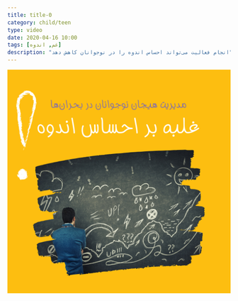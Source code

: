 ```yaml
---
title: title-0
category: child/teen
type: video
date: 2020-04-16 10:00
tags: [غم, اندوه]
description: "انجام فعالیت می‌تواند احساس اندوه را در نوجوانان کاهش دهد"
---
```


[![](../../static/images/coping-sadness-cover.png)](../../static/videos/coping-sadness.mp4)
